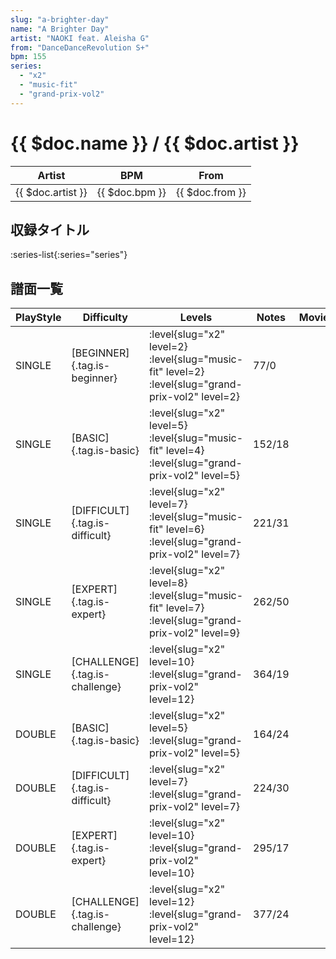 ```yaml
---
slug: "a-brighter-day"
name: "A Brighter Day"
artist: "NAOKI feat. Aleisha G"
from: "DanceDanceRevolution S+"
bpm: 155
series:
  - "x2"
  - "music-fit"
  - "grand-prix-vol2"
---
```


# {{ $doc.name }} / {{ $doc.artist }}

|Artist|BPM|From|
|------|---|----|
|{{ $doc.artist }}|{{ $doc.bpm }}|{{ $doc.from }}|

## 収録タイトル

:series-list{:series="series"}

## 譜面一覧

|PlayStyle|Difficulty|Levels|Notes|Movie|
|---------|----------|------|-----|-----|
|SINGLE|[BEGINNER]{.tag.is-beginner}|<div class="field is-grouped is-grouped-multiline"> :level{slug="x2" level=2} :level{slug="music-fit" level=2} :level{slug="grand-prix-vol2" level=2}</div>|77/0||
|SINGLE|[BASIC]{.tag.is-basic}|<div class="field is-grouped is-grouped-multiline"> :level{slug="x2" level=5} :level{slug="music-fit" level=4} :level{slug="grand-prix-vol2" level=5}</div>|152/18||
|SINGLE|[DIFFICULT]{.tag.is-difficult}|<div class="field is-grouped is-grouped-multiline"> :level{slug="x2" level=7} :level{slug="music-fit" level=6} :level{slug="grand-prix-vol2" level=7}</div>|221/31||
|SINGLE|[EXPERT]{.tag.is-expert}|<div class="field is-grouped is-grouped-multiline"> :level{slug="x2" level=8} :level{slug="music-fit" level=7} :level{slug="grand-prix-vol2" level=9}</div>|262/50||
|SINGLE|[CHALLENGE]{.tag.is-challenge}|<div class="field is-grouped is-grouped-multiline"> :level{slug="x2" level=10} :level{slug="grand-prix-vol2" level=12}</div>|364/19||
|DOUBLE|[BASIC]{.tag.is-basic}|<div class="field is-grouped is-grouped-multiline"> :level{slug="x2" level=5} :level{slug="grand-prix-vol2" level=5}</div>|164/24||
|DOUBLE|[DIFFICULT]{.tag.is-difficult}|<div class="field is-grouped is-grouped-multiline"> :level{slug="x2" level=7} :level{slug="grand-prix-vol2" level=7}</div>|224/30||
|DOUBLE|[EXPERT]{.tag.is-expert}|<div class="field is-grouped is-grouped-multiline"> :level{slug="x2" level=10} :level{slug="grand-prix-vol2" level=10}</div>|295/17||
|DOUBLE|[CHALLENGE]{.tag.is-challenge}|<div class="field is-grouped is-grouped-multiline"> :level{slug="x2" level=12} :level{slug="grand-prix-vol2" level=12}</div>|377/24||
